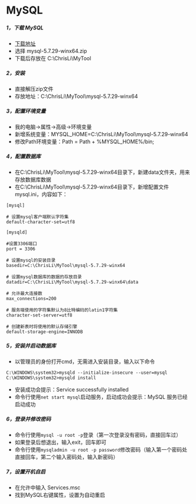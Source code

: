# MySQL

##### 1，下载 MySQL
- [下载地址](https://dev.mysql.com/downloads/mysql/)
- 选择 mysql-5.7.29-winx64.zip
- 下载后存放在 C:\ChrisLi\MyTool

##### 2，安装
- 直接解压zip文件
- 存放地址：C:\ChrisLi\MyTool\mysql-5.7.29-winx64

##### 3，配置环境变量
- 我的电脑->属性->高级->环境变量
- 新增系统变量：MYSQL_HOME=C:\ChrisLi\MyTool\mysql-5.7.29-winx64
- 修改Path环境变量：Path = Path + %MYSQL_HOME%/bin;

##### 4，配置数据库
- 在C:\ChrisLi\MyTool\mysql-5.7.29-winx64目录下，新建data文件夹，用来存放数据库数据
- 在C:\ChrisLi\MyTool\mysql-5.7.29-winx64目录下，新增配置文件mysql.ini，内容如下：
```
[mysql]

# 设置mysql客户端默认字符集
default-character-set=utf8 

[mysqld]

#设置3306端口
port = 3306 

# 设置mysql的安装目录
basedir=C:\ChrisLi\MyTool\mysql-5.7.29-winx64

# 设置mysql数据库的数据的存放目录
datadir=C:\ChrisLi\MyTool\mysql-5.7.29-winx64\data

# 允许最大连接数
max_connections=200

# 服务端使用的字符集默认为8比特编码的latin1字符集
character-set-server=utf8

# 创建新表时将使用的默认存储引擎
default-storage-engine=INNODB
```
##### 5，安装并启动数据库
- 以管理员的身份打开cmd，无需进入安装目录，输入以下命令
```
C:\WINDOWS\system32>mysqld --initialize-insecure --user=mysql
C:\WINDOWS\system32>mysqld install
```

- 安装成功会提示：Service successfully installed
- 命令行使用`net start mysql`启动服务，启动成功会提示：MySQL 服务已经启动成功

##### 6，登录并修改密码
- 命令行使用`mysql -u root -p`登录（第一次登录没有密码，直接回车过）
- 如果登录后想退出，输入exit，回车即可
- 命令行使用`mysqladmin -u root -p password`修改密码（输入第一个密码处直接回车，第二个输入密码处，输入新密码）

##### 7，设置开机自启
- 在允许中输入 Services.msc
- 找到MySQL右键属性，设置为自动重启
